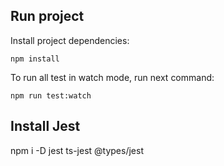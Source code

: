 
## Run project
Install project dependencies:

`
npm install
`

To run all test in watch mode, run next command:

`
npm run test:watch
`

## Install Jest
npm i -D jest ts-jest @types/jest
